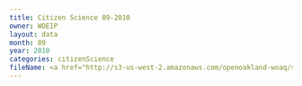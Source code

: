 ```yaml
---
title: Citizen Science 09-2010
owner: WOEIP
layout: data
month: 09
year: 2010
categories: citizenScience
fileName: <a href="http://s3-us-west-2.amazonaws.com/openoakland-woaq/shift_by_month/2010-09.csv">CSV here</a>
---
```

